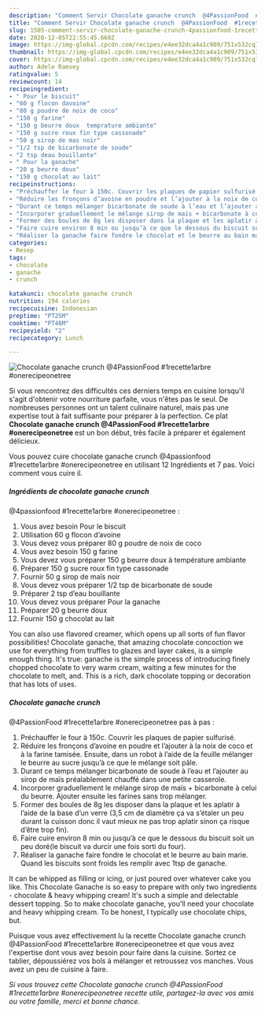 ```yaml
---
description: "Comment Servir Chocolate ganache crunch  @4PassionFood  #1recette1arbre  #onerecipeonetree"
title: "Comment Servir Chocolate ganache crunch  @4PassionFood  #1recette1arbre  #onerecipeonetree"
slug: 1505-comment-servir-chocolate-ganache-crunch-4passionfood-1recette1arbre-onerecipeonetree
date: 2020-12-05T22:55:45.660Z
image: https://img-global.cpcdn.com/recipes/e4ee32dca4a1c909/751x532cq70/chocolate-ganache-crunch-4passionfood-1recette1arbre-onerecipeonetree-photo-principale-de-la-recette.jpg
thumbnail: https://img-global.cpcdn.com/recipes/e4ee32dca4a1c909/751x532cq70/chocolate-ganache-crunch-4passionfood-1recette1arbre-onerecipeonetree-photo-principale-de-la-recette.jpg
cover: https://img-global.cpcdn.com/recipes/e4ee32dca4a1c909/751x532cq70/chocolate-ganache-crunch-4passionfood-1recette1arbre-onerecipeonetree-photo-principale-de-la-recette.jpg
author: Adele Ramsey
ratingvalue: 5
reviewcount: 14
recipeingredient:
- " Pour le biscuit"
- "60 g flocon davoine"
- "80 g poudre de noix de coco"
- "150 g farine"
- "150 g beurre doux  temprature ambiante"
- "150 g sucre roux fin type cassonade"
- "50 g sirop de mas noir"
- "1/2 tsp de bicarbonate de soude"
- "2 tsp deau bouillante"
- " Pour la ganache"
- "20 g beurre doux"
- "150 g chocolat au lait"
recipeinstructions:
- "Préchauffer le four à 150c. Couvrir les plaques de papier sulfurisé."
- "Réduire les fronçons d’avoine en poudre et l’ajouter à la noix de coco et à la farine tamisée. Ensuite, dans un robot à l’aide de la feuille mélanger le beurre au sucre jusqu’à ce que le mélange soit pâle."
- "Durant ce temps mélanger bicarbonate de soude à l’eau et l’ajouter au sirop de maïs préalablement chauffé dans une petite casserole."
- "Incorporer graduellement le mélange sirop de maïs + bicarbonate à celui du beurre. Ajouter ensuite les farines sans trop mélanger."
- "Former des boules de 8g les disposer dans la plaque et les aplatir à l’aide de la base d’un verre (3,5 cm de diamètre ça va s’étaler un peu durant la cuisson donc il vaut mieux ne pas trop aplatir sinon ça risque d’être trop fin)."
- "Faire cuire environ 8 min ou jusqu’à ce que le dessous du biscuit soit un peu doré(le biscuit va durcir une fois sorti du four)."
- "Réaliser la ganache faire fondre le chocolat et le beurre au bain marie. Quand les biscuits sont froids les remplir avec 1tsp de ganache."
categories:
- Resep
tags:
- chocolate
- ganache
- crunch

katakunci: chocolate ganache crunch 
nutrition: 194 calories
recipecuisine: Indonesian
preptime: "PT25M"
cooktime: "PT46M"
recipeyield: "2"
recipecategory: Lunch

---
```



![Chocolate ganache crunch 
@4PassionFood 
#1recette1arbre 
#onerecipeonetree](https://img-global.cpcdn.com/recipes/e4ee32dca4a1c909/751x532cq70/chocolate-ganache-crunch-4passionfood-1recette1arbre-onerecipeonetree-photo-principale-de-la-recette.jpg)

Si vous rencontrez des difficultés ces derniers temps en cuisine lorsqu'il s'agit d'obtenir votre nourriture parfaite, vous n'êtes pas le seul. De nombreuses personnes ont un talent culinaire naturel, mais pas une expertise tout à fait suffisante pour préparer à la perfection. Ce plat <strong> Chocolate ganache crunch 
@4PassionFood 
#1recette1arbre 
#onerecipeonetree </strong> est un bon début, très facile à préparer et également délicieux.

<!--inarticleads1-->

Vous pouvez cuire chocolate ganache crunch 
@4passionfood 
#1recette1arbre 
#onerecipeonetree en utilisant 12 Ingrédients et 7 pas. Voici comment vous cuire il.

##### Ingrédients de chocolate ganache crunch 
@4passionfood 
#1recette1arbre 
#onerecipeonetree :

1. Vous avez besoin  Pour le biscuit
1. Utilisation 60 g flocon d’avoine
1. Vous devez vous préparer 80 g poudre de noix de coco
1. Vous avez besoin 150 g farine
1. Vous devez vous préparer 150 g beurre doux à température ambiante
1. Préparer 150 g sucre roux fin type cassonade
1. Fournir 50 g sirop de maïs noir
1. Vous devez vous préparer 1/2 tsp de bicarbonate de soude
1. Préparer 2 tsp d’eau bouillante
1. Vous devez vous préparer  Pour la ganache
1. Préparer 20 g beurre doux
1. Fournir 150 g chocolat au lait


You can also use flavored creamer, which opens up all sorts of fun flavor possibilities! Chocolate ganache, that amazing chocolate concoction we use for everything from truffles to glazes and layer cakes, is a simple enough thing. It&#39;s true: ganache is the simple process of introducing finely chopped chocolate to very warm cream, waiting a few minutes for the chocolate to melt, and. This is a rich, dark chocolate topping or decoration that has lots of uses. 

<!--inarticleads2-->

##### Chocolate ganache crunch 
@4PassionFood 
#1recette1arbre 
#onerecipeonetree pas à pas :

1. Préchauffer le four à 150c. Couvrir les plaques de papier sulfurisé.
1. Réduire les fronçons d’avoine en poudre et l’ajouter à la noix de coco et à la farine tamisée. Ensuite, dans un robot à l’aide de la feuille mélanger le beurre au sucre jusqu’à ce que le mélange soit pâle.
1. Durant ce temps mélanger bicarbonate de soude à l’eau et l’ajouter au sirop de maïs préalablement chauffé dans une petite casserole.
1. Incorporer graduellement le mélange sirop de maïs + bicarbonate à celui du beurre. Ajouter ensuite les farines sans trop mélanger.
1. Former des boules de 8g les disposer dans la plaque et les aplatir à l’aide de la base d’un verre (3,5 cm de diamètre ça va s’étaler un peu durant la cuisson donc il vaut mieux ne pas trop aplatir sinon ça risque d’être trop fin).
1. Faire cuire environ 8 min ou jusqu’à ce que le dessous du biscuit soit un peu doré(le biscuit va durcir une fois sorti du four).
1. Réaliser la ganache faire fondre le chocolat et le beurre au bain marie. Quand les biscuits sont froids les remplir avec 1tsp de ganache.


It can be whipped as filling or icing, or just poured over whatever cake you like. This Chocolate Ganache is so easy to prepare with only two ingredients - chocolate &amp; heavy whipping cream! It&#39;s such a simple and delectable dessert topping. So to make chocolate ganache, you&#39;ll need your chocolate and heavy whipping cream. To be honest, I typically use chocolate chips, but. 

<!--inarticleads1-->

<p>
Puisque vous avez effectivement lu la recette Chocolate ganache crunch 
@4PassionFood 
#1recette1arbre 
#onerecipeonetree et que vous avez l'expertise dont vous avez besoin pour faire dans la cuisine. Sortez ce tablier, dépoussiérez vos bols à mélanger et retroussez vos manches. Vous avez un peu de cuisine à faire.
</p>

<p>
<i>Si vous trouvez cette Chocolate ganache crunch 
@4PassionFood 
#1recette1arbre 
#onerecipeonetree recette utile, partagez-la avec vos amis ou votre famille, merci et bonne chance.</i>
</p>
